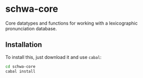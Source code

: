 
# schwa-core

Core datatypes and functions for working with a lexicographic pronunciation database.

## Installation

To install this, just download it and use `cabal`:

```bash
cd schwa-core
cabal install
```



